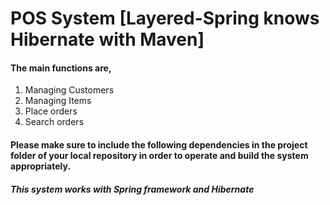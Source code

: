 # POS System [Layered-Spring knows Hibernate with Maven]

#### The main functions are,
1. Managing Customers
2. Managing Items
3. Place orders
4. Search orders
#### Please make sure to include the following dependencies in the project folder of your local repository in order to operate and build the system appropriately.
##### This system works with Spring framework and Hibernate